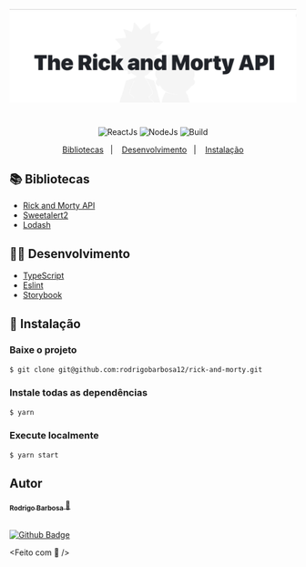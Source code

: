<p align="center">
    <img 
      alt="API Node" 
      title="API Node" 
      src="images/logo-github.png" 
    />
</p>

<h1></h1>

<p align="center">
  <img alt="ReactJs" src="https://img.shields.io/badge/ReactJs-%3E%3D%2017.0.2-green" />
  <img alt="NodeJs" src="https://img.shields.io/badge/NodeJs-%3E%3D%2016.13.0-green" />
  <img alt="Build" src="https://img.shields.io/badge/build-passing-green" />
</p>

<p align="center">
  <a href="#-tecnologias">Bibliotecas</a>&nbsp;&nbsp;&nbsp;|&nbsp;&nbsp;&nbsp;
  <a href="#-desenvolvimento">Desenvolvimento</a>&nbsp;&nbsp;&nbsp;|&nbsp;&nbsp;&nbsp;
  <a href="#-instalação">Instalação</a>
</p>


## 📚 Bibliotecas

- [Rick and Morty API](https://rickandmortyapi.com/)
- [Sweetalert2](https://sweetalert2.github.io/)
- [Lodash](https://lodash.com/)


## 🧑‍🔧 Desenvolvimento

- [TypeScript](https://www.typescriptlang.org/)
- [Eslint](https://www.npmjs.com/package/eslint)
- [Storybook](https://storybook.js.org/)

## 🧩 Instalação

### Baixe o projeto
    $ git clone git@github.com:rodrigobarbosa12/rick-and-morty.git

### Instale todas as dependências
    $ yarn

### Execute localmente
    $ yarn start


## Autor

<a href="https://www.linkedin.com/in/rodrigo-barbosa-7a1429157/">
 <sub>
    <b>Rodrigo Barbosa</b>
 </sub>
</a>
<a href="#" title="Rocket">🚀</a>

 <br />
 <br />

[![Github Badge](https://img.shields.io/github/followers/rodrigobarbosa12?style=social&link=https://github.com/rodrigobarbosa12)](https://github.com/rodrigobarbosa12)

<Feito com 💙 />
